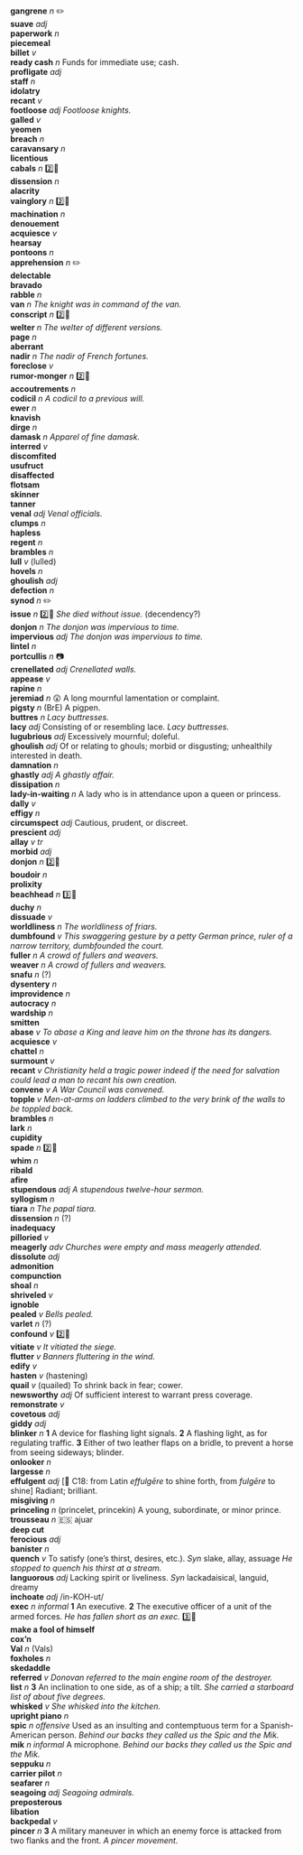 __gangrene__ _n_ :pencil2:  
__suave__ _adj_  
__paperwork__ _n_  
__piecemeal__  
__billet__ _v_  
__ready cash__ _n_ Funds for immediate use; cash.  
__profligate__ _adj_  
__staff__ _n_  
__idolatry__  
__recant__ _v_  
__footloose__ _adj_ _Footloose knights._  
__galled__ _v_  
__yeomen__  
__breach__ _n_  
__caravansary__ _n_  
__licentious__  
__cabals__ _n_ :two::hammer:  
__dissension__ _n_  
__alacrity__  
__vainglory__ _n_ :two::hammer:  
__machination__ _n_  
__denouement__  
__acquiesce__ _v_  
__hearsay__  
__pontoons__ _n_  
__apprehension__ _n_ :pencil2:  
__delectable__  
__bravado__  
__rabble__ _n_  
__van__ _n_ _The knight was in command of the van._  
__conscript__ _n_ :two::hammer:  
__welter__ _n_ _The welter of different versions._  
__page__ _n_  
__aberrant__  
__nadir__ _n_ _The nadir of French fortunes._  
__foreclose__ _v_  
__rumor-monger__ _n_ :two::hammer:  
__accoutrements__ _n_  
__codicil__ _n_ _A codicil to a previous will._  
__ewer__ _n_  
__knavish__  
__dirge__ _n_  
__damask__ _n_ _Apparel of fine damask._  
__interred__ _v_  
__discomfited__  
__usufruct__  
__disaffected__  
__flotsam__  
__skinner__  
__tanner__  
__venal__ _adj_ _Venal officials._  
__clumps__ _n_  
__hapless__  
__regent__ _n_  
__brambles__ _n_  
__lull__ _v_ (lulled)  
__hovels__ _n_  
__ghoulish__ _adj_  
__defection__ _n_  
__synod__ _n_ :pencil2:  
__issue__ _n_ :two::hammer: _She died without issue._ (decendency?)  
__donjon__ _n_ _The donjon was impervious to time._  
__impervious__ _adj_ _The donjon was impervious to time._  
__lintel__ _n_  
__portcullis__ _n_ :camera:  
__crenellated__ _adj_ _Crenellated walls._  
__appease__ _v_  
__rapine__ _n_  
__jeremiad__ _n_ :astonished: A long mournful lamentation or complaint.  
__pigsty__ _n_ (BrE) A pigpen.  
__buttres__ _n_ _Lacy buttresses._  
__lacy__ _adj_ Consisting of or resembling lace. _Lacy buttresses._  
__lugubrious__ _adj_ Excessively mournful; doleful.  
__ghoulish__ _adj_ Of or relating to ghouls; morbid or disgusting; unhealthily interested in death.  
__damnation__ _n_  
__ghastly__ _adj_ _A ghastly affair._  
__dissipation__ _n_  
__lady-in-waiting__ _n_ A lady who is in attendance upon a queen or princess.  
__dally__ _v_  
__effigy__ _n_  
__circumspect__ _adj_ Cautious, prudent, or discreet.  
__prescient__ _adj_  
__allay__ _v tr_  
__morbid__ _adj_  
__donjon__ _n_ :two::hammer:  
__boudoir__ _n_  
__prolixity__  
__beachhead__ _n_ :three::hammer:  
__duchy__ _n_  
__dissuade__ _v_  
__worldliness__ _n_ _The worldliness of friars._  
__dumbfound__ _v_ _This swaggering gesture by a petty German prince, ruler of a narrow territory, dumbfounded the court._  
__fuller__ _n_ _A crowd of fullers and weavers._  
__weaver__ _n_ _A crowd of fullers and weavers._  
__snafu__ _n_ (?)  
__dysentery__ _n_  
__improvidence__ _n_  
__autocracy__ _n_  
__wardship__ _n_  
__smitten__  
__abase__ _v_ _To abase a King and leave him on the throne has its dangers._  
__acquiesce__ _v_  
__chattel__ _n_  
__surmount__ _v_  
__recant__ _v_ _Christianity held a tragic power indeed if the need for salvation could lead a man to recant his own creation._  
__convene__ _v_ _A War Council was convened._  
__topple__ _v_ _Men-at-arms on ladders climbed to the very brink of the walls to be toppled back._  
__brambles__ _n_  
__lark__ _n_  
__cupidity__  
__spade__ _n_ :two::hammer:  
__whim__ _n_  
__ribald__  
__afire__  
__stupendous__ _adj_ _A stupendous twelve-hour sermon._  
__syllogism__ _n_  
__tiara__ _n_ _The papal tiara._  
__dissension__ _n_ (?)  
__inadequacy__  
__pilloried__ _v_  
__meagerly__ _adv_ _Churches were empty and mass meagerly attended._  
__dissolute__ _adj_  
__admonition__  
__compunction__  
__shoal__ _n_  
__shriveled__ _v_  
__ignoble__  
__pealed__ _v_ _Bells pealed._  
__varlet__ _n_ (?)  
__confound__ _v_ :two::hammer:  
__vitiate__ _v_ _It vitiated the siege._  
__flutter__ _v_ _Banners fluttering in the wind._  
__edify__ _v_  
__hasten__ _v_ (hastening)  
__quail__ _v_ (quailed) To shrink back in fear; cower.  
__newsworthy__ _adj_ Of sufficient interest to warrant press coverage.  
__remonstrate__ _v_  
__covetous__ _adj_  
__giddy__ _adj_  
__blinker__ _n_ __1__ A device for flashing light signals. __2__ A flashing light, as for regulating traffic. __3__ Either of two leather flaps on a bridle, to prevent a horse from seeing sideways; blinder.  
__onlooker__ _n_  
__largesse__ _n_  
__effulgent__ _adj_ [:scroll: C18: from Latin _effulgēre_ to shine forth, from _fulgēre_ to shine] Radiant; brilliant.  
__misgiving__ _n_  
__princeling__ _n_ (princelet, princekin) A young, subordinate, or minor prince.  
__trousseau__ _n_ :es: ajuar  
__deep cut__  
__ferocious__ _adj_  
__banister__ _n_  
__quench__ _v_ To satisfy (one’s thirst, desires, etc.). _Syn_ slake, allay, assuage _He stopped to quench his thirst at a stream._  
__languorous__ _adj_ Lacking spirit or liveliness. _Syn_ lackadaisical, languid, dreamy  
__inchoate__ _adj_ /in-KOH-ut/  
__exec__ _n_ _informal_ __1__ An executive. __2__ The executive officer of a unit of the armed forces. _He has fallen short as an exec._ :three::hammer:  
__make a fool of himself__  
__cox’n__  
__Val__ _n_ (Vals)  
__foxholes__ _n_  
__skedaddle__  
__referred__ _v_ _Donovan referred to the main engine room of the destroyer._  
__list__ _n_ __3__ An inclination to one side, as of a ship; a tilt. _She carried a starboard list of about five degrees._  
__whisked__ _v_ _She whisked into the kitchen._  
__upright piano__ _n_  
__spic__ _n_ _offensive_ Used as an insulting and contemptuous term for a Spanish-American person. _Behind our backs they called us the Spic and the Mik._  
__mik__ _n_ _informal_ A microphone. _Behind our backs they called us the Spic and the Mik._  
__seppuku__ _n_  
__carrier pilot__ _n_  
__seafarer__ _n_  
__seagoing__ _adj_ _Seagoing admirals._  
__preposterous__  
__libation__  
__backpedal__ _v_  
__pincer__ _n_ __3__ A military maneuver in which an enemy force is attacked from two flanks and the front. _A pincer movement._  
